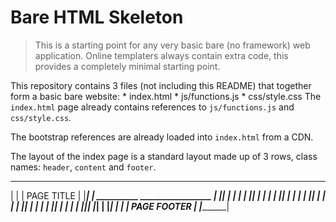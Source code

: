 # Bare HTML Skeleton

> This is a starting point for any very basic bare (no framework) web application. Online templaters always contain extra code, this provides a completely minimal starting point.

This repository contains 3 files (not including this README) that together form a basic bare website:
	* index.html
	* js/functions.js
	* css/style.css
The `index.html` page already contains references to `js/functions.js` and `css/style.css`.

The bootstrap references are already loaded into `index.html` from a CDN.

The layout of the index page is a standard layout made up of 3 rows, class names: `header`, `content` and `footer`.

 _________________________________
|								  | 
|			 PAGE TITLE			  |
|_________________________________|
| __________   _________________  |
||			| |				    | |
||			| |				    | |
||			| |				    | |
||			| |				    | |
||			| |				    | |
||			| |				    | |
||__________| |_________________| |
|_________________________________| 
|			 					  |
|			 PAGE FOOTER		  |
|_________________________________|


